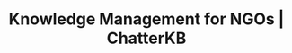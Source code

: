 ---
layout: marketing-solutions
permalink: /solutions/ngo

# SEO and metadata
title: "Knowledge Management for NGOs | ChatterKB"
description: "Transform your NGO's institutional knowledge into actionable workflows, grant reports, and program documentation without the manual overhead."

# Page content
hero:
  title: "Your NGO's Knowledge. Organized and Actionable."
  split_title:
    main: "Your NGO's Knowledge."
    highlight: "Organized and Actionable."
  description: "Transform program knowledge into automated workflows and living impact dashboards. Write grant requirements in plain English, get intelligent systems that learn from every program success."
  image: "/assets/images/marketing/hero-image.webp"
  primary_button:
    text: "Try ChatterKB Free"
    url: "https://app.chatterkb.com/auth/signup"
  secondary_button:
    text: "Schedule Demo"
    url: "https://calendar.google.com/calendar/u/0/appointments/schedules/AcZssZ0oYQ10osj27ugUfwOrSoV893uJ-kWPhIKNBhII5bTlwc3j6HdkEunH29TciGeOttFjfxqEn92O"

problems:
  section_title: "Common NGO Knowledge Challenges"
  items:
    - title: "Grant Reports That Drain Resources"
      description: "Your team spends weeks recreating impact stories and data that already exists. Every reporting cycle means less time for actual program work and community impact."
    - title: "Manual Program Tracking That Should Be Automated"
      description: "Your team follows complex program workflows manually because converting grant requirements into automated tracking systems requires technical expertise you don't have."
    - title: "Static Impact Reports in a Dynamic Mission Environment"
      description: "Impact dashboards and donor reports are outdated the moment you create them. You need living impact tracking that updates automatically as program data flows in."

solution:
  title: "From Scattered Knowledge to Intelligent Impact Automation"
  description: "ChatterKB captures your program expertise and converts it into automated workflows and dynamic impact dashboards. Describe grant requirements in plain English—get intelligent systems that execute and learn from program outcomes."
  image: "/assets/images/marketing/workflow-diagram.webp"
  steps:
    - title: "Capture & Convert Program Knowledge"
      description: "Upload grant documents, program reports, and impact data. Describe new program workflows in plain English—ChatterKB converts them into executable automation."
      image: "/assets/images/marketing/workflow-step1.webp"
      badges:
        - "Grant Workflow Automation"
        - "Program Tracking"
        - "Impact Measurement"
        - "Donor Reporting"
        - "Field Data Integration"
    - title: "Create Living Impact Dashboards"
      description: "Build dynamic dashboards that automatically update with program outcomes, impact metrics, and donor requirements. Real-time mission intelligence without manual reporting."
      image: "/assets/images/marketing/workflow-step2.webp"
      badges:
        - "Impact Metrics"
        - "Program Outcomes"
        - "Donor Dashboards"
        - "Community Data"
    - title: "Execute & Learn from Program Success"
      description: "Program workflows execute automatically and get smarter with each successful intervention. The system builds mission memory, improving program recommendations over time."
      image: "/assets/images/marketing/workflow-step3.webp"
      badges:
        - "Automated Program Execution"
        - "Impact Learning"
        - "Mission Intelligence"

features:
  tagline: "CAPTURE • AUTOMATE • AMPLIFY"
  title: "Built for Mission-Driven Organizations"
  items:
    - icon: "bi-file-earmark-text"
      title: "Prose-to-Program Automation"
      description: "Convert grant requirements into executable program workflows by describing them in plain English. No technical complexity—just write mission-driven processes."
      image: "/assets/images/marketing/feature-pin.webp"
    - icon: "bi-graph-up"
      title: "Living Impact Dashboards"
      description: "Create dynamic dashboards that automatically update with program outcomes, impact metrics, and donor requirements. Always current mission intelligence."
      image: "/assets/images/marketing/feature-docs.webp"
    - icon: "bi-people"
      title: "Memory-Centric Mission Intelligence"
      description: "System learns from every program success, community interaction, and impact measurement. Mission knowledge compounds over time, amplifying program effectiveness."
      image: "/assets/images/marketing/feature-sop.webp"
    - icon: "bi-clock"
      title: "Intelligent Grant Reporting"
      description: "Automated report generation that gets smarter with each funding cycle. Timeline execution tracks program progress without exposing technical complexity."
      image: "/assets/images/marketing/feature-team.webp"

branded_content:
  title: "Turn Mission Expertise Into Donor Engagement"
  description: "Create branded, public knowledge bases that showcase your program expertise while building donor trust. Position your NGO as the go-to authority in your cause area."
  image: "/assets/images/marketing/custom-branding.webp"
  features:
    - title: "Custom Mission Branding"
      description: "Add your organization's logo, colors, and custom CSS for complete brand control"
    - title: "Donor Trust & Engagement"
      description: "Build donor confidence through transparent impact stories and program insights"
    - title: "Cause Area Leadership"
      description: "Position your NGO as the expert authority in your mission field"
    - title: "Community Self-Service Hub"
      description: "Reduce support load with intelligent, branded program resources"

enterprise:
  title: "Enterprise-Grade Security Without the Enterprise Headaches"
  description: "Deploy ChatterKB on your infrastructure with complete data sovereignty, advanced RAG capabilities for program document intelligence, and zero-trust security architecture designed for mission-critical operations."

cta:
  title: "Ready to Amplify Your Impact?"
  description: "See how ChatterKB can help your NGO work smarter, preserve knowledge, and focus on what matters most with intelligent automation that learns from mission expertise."
  image: "/assets/images/marketing/product-screenshot.png"
  primary_button:
    text: "Try ChatterKB Free"
    url: "https://app.chatterkb.com/auth/signup"
  secondary_button:
    text: "Schedule Demo"
    url: "https://calendar.google.com/calendar/u/0/appointments/schedules/AcZssZ0oYQ10osj27ugUfwOrSoV893uJ-kWPhIKNBhII5bTlwc3j6HdkEunH29TciGeOttFjfxqEn92O"
--- 